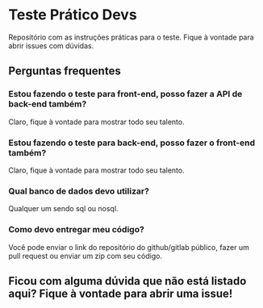 # Teste Prático Devs

Repositório com as instruções práticas para o teste. Fique à vontade para abrir issues com dúvidas.

## Perguntas frequentes 

### Estou fazendo o teste para front-end, posso fazer a API de back-end também?
Claro, fique à vontade para mostrar todo seu talento.

### Estou fazendo o teste para back-end, posso fazer o front-end também?
Claro, fique à vontade para mostrar todo seu talento.

### Qual banco de dados devo utilizar?
Qualquer um sendo sql ou nosql.

### Como devo entregar meu código?
Você pode enviar o link do repositório do github/gitlab público, fazer um pull request ou enviar um zip com seu código.


## Ficou com alguma dúvida que não está listado aqui? Fique à vontade para abrir uma issue!

